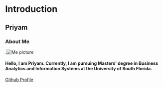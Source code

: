 # Introduction
## Priyam
### About Me
.![Me picture](https://github.com/priyam0003/Introduction/assets/111543804/c35b7297-f57b-47ff-8269-8c34b828ebcc)

#### Hello, I am Priyam. Currently, I am pursuing Masters' degree in Business Analytics and Information Systems at the University of South Florida.

[Github Profile](https://github.com/priyam0003)



